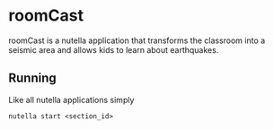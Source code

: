 # roomCast
roomCast is a nutella application that transforms the classroom into a seismic area and allows kids to learn about earthquakes.

## Running
Like all nutella applications simply
```
nutella start <section_id>
```